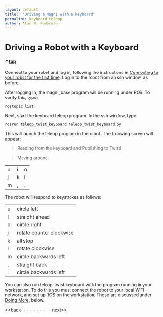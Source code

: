 ```yaml
---
layout: default
title:  "Driving a Magni with a keyboard"
permalink: keyboard_teleop
author: Alan N. Federman
---
```

# Driving a Robot with a Keyboard

#### &uarr;[top](https://ubiquityrobotics.github.io/learn/)

Connect to your robot and log in, following the instructions in [Connecting to your robot for the first time](connecting). Log in to the robot from an ssh window, as before.

After logging in, the  magni_base program will be running under ROS. To verify this, type:

    rostopic list

Next, start the keyboard teleop program.  In the ssh window, type:

    rosrun teleop_twist_keyboard teleop_twist_keyboard.py

This will launch the teleop program in the robot. The following screen will appear:

<!--Alternatively from a second terminal window on your workstation, you can run the program in the workstation and let it communicate with the robot:
    export ROS_MASTER_URI=http://ubiquityrobotXXXX.local:11311
    rosrun teleop_twist_keyboard teleop_twist_keyboard.py
-->    

>Reading from the keyboard and Publishing to Twist!

>Moving around:

| | | |
|---|---|---|
|  u | i  | o  |
|  j | k  | l  |
|  m | ,  | .  |

The robot will respond to keystrokes as follows:

| | |
|---|---|
| u | circle left |
| I | straight ahead |
| o | circle right |
| j | rotate counter clockwise |
| k | all stop |
| l | rotate clockwise |
| m | circle backwards left |
| , | straight back |
| . | circle backwards left |

<!--
>For Holonomic mode (strafing), hold down the shift key:

>| | | |
|----|----|----|
|  U | I  | O  |
|  J | K  | L  |
|  M | <  | >  |

>t : up (+z)  
b : down (-z)  
anything else : stop

>q/z : increase/decrease max speeds by 10%  
w/x : increase/decrease only linear speed by 10%  
e/c : increase/decrease only angular speed by 10%  

>CTRL-C to quit

currently:	speed 0.5	turn 1

Please note Holonomic mode does not apply to a Magni or Loki, as the robots are differential drive.
-->

You can also run teleop-twist keyboard with the program running in your workstation. To do this you must connect the robot to your local WiFi network, and set up ROS on the workstation.  These are discussed under [Doing More](ix_doing_more), below.

<<[back](connecting)- - - - - - - - - - [next](camera_sensors)>>
